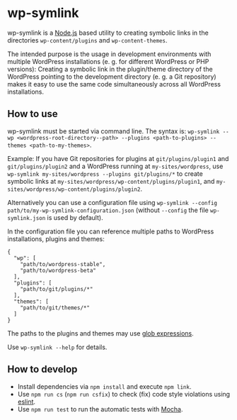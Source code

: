 # wp-symlink

wp-symlink is a [Node.js](https://nodejs.org/en/)
    based utility to creating symbolic links in the directories
    `wp-content/plugins` and `wp-content-themes`.

The intended purpose is the usage in development environments with multiple WordPress installations
    (e. g. for different WordPress or PHP versions):
Creating a symbolic link in the plugin/theme directory of the WordPress
    pointing to the development directory (e. g. a Git repository)
    makes it easy to use the same code simultaneously across all WordPress installations.


## How to use
wp-symlink must be started via command line. The syntax is:
    `wp-symlink --wp <wordpress-root-directory--path> --plugins <path-to-plugins> --themes <path-to-my-themes>`.

Example: If you have Git repositories for plugins at `git/plugins/plugin1` and `git/plugins/plugin2`
    and a WordPress running at `my-sites/wordpress`,
use `wp-symlink my-sites/wordpress --plugins git/plugins/*` to create symbolic links at 
    `my-sites/wordpress/wp-content/plugins/plugin1`, and `my-sites/wordpress/wp-content/plugins/plugin2`.

Alternatively you can use a configuration file using
    `wp-symlink --config path/to/my-wp-symlink-configuration.json`
    (without `--config` the file `wp-symlink.json` is used by default).

In the configuration file you can reference multiple paths to WordPress installations, plugins and themes:
```
{
  "wp": [
    "path/to/wordpress-stable",
    "path/to/wordpress-beta"
  ],
  "plugins": [
    "path/to/git/plugins/*"
  ],
  "themes": [
    "path/to/git/themes/*"
  ]
}
```

The paths to the plugins and themes may use [glob expressions](https://gulpjs.com/docs/en/getting-started/explaining-globs/).

Use `wp-symlink --help` for details.

## How to develop
- Install dependencies via `npm install` and execute `npm link`.
- Use `npm run cs` (`npm run csfix`) to check (fix) code style violations using [eslint](https://eslint.org/).
- Use `npm run test` to run the automatic tests with [Mocha](https://mochajs.org/).
